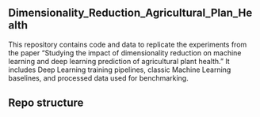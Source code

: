 ## Dimensionality_Reduction_Agricultural_Plan_Health
This repository contains code and data to replicate the experiments from the paper “Studying the impact of dimensionality reduction on machine learning and deep learning prediction of agricultural plant health.” It includes Deep Learning training pipelines, classic Machine Learning baselines, and processed data used for benchmarking.

## Repo structure

